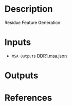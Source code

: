 # Description

Residue Feature Generation

# Inputs

- `MSA Outputs` [DDR1.msa.json](https://openapi.ad3.io/media/apps/protein_features/examples/input/DDR1.msa.json)

# Outputs

# References
